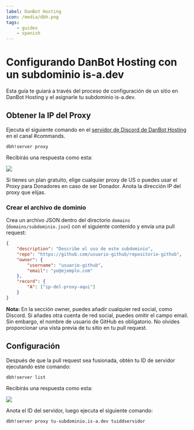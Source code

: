 ```yaml
---
label: DanBot Hosting
icon: /media/dbh.png
tags:
    - guides
    - spanish
---
```


# Configurando DanBot Hosting con un subdominio is-a.dev

Esta guía te guiará a través del proceso de configuración de un sitio en DanBot Hosting y el asignarle tu subdominio is-a.dev.

## Obtener la IP del Proxy

Ejecuta el siguiente comando en el [servidor de Discord de DanBot Hosting](https://discord.gg/dbh) en el canal #commands.


```
dbh!server proxy
```

Recibirás una respuesta como esta:

![](../media/dbh_proxy/1.jpg)

Si tienes un plan gratuito, elige cualquier proxy de US o puedes usar el Proxy para Donadores en caso de ser Donador. Anota la dirección IP del proxy que elijas.

### Crear el archivo de dominio

Crea un archivo JSON dentro del directorio `domains` (`domains/subdominio.json`) con el siguiente contenido y envía una pull request:

```json
{
    "description": "Describe el uso de este subdominio",
    "repo": "https://github.com/usuario-github/repositorio-github",
    "owner": {
        "username": "usuario-github",
        "email": "yo@ejemplo.com"
    },
    "record": {
        "A": ["ip-del-proxy-aqui"]
    }
}
```

**Nota:** En la sección owner, puedes añadir cualquier red social, como Discord. Si añades otra cuenta de red social, puedes omitir el campo email. Sin embargo, el nombre de usuario de GitHub es obligatorio. No olvides proporcionar una vista previa de tu sitio en tu pull request.

## Configuración

Después de que la pull request sea fusionada, obtén tu ID de servidor ejecutando este comando:

```
dbh!server list
```

Recibirás una respuesta como esta:

![](../media/dbh_proxy/2.jpg)

Anota el ID del servidor, luego ejecuta el siguiente comando:


```
dbh!server proxy tu-subdominio.is-a.dev tuiddservidor
```